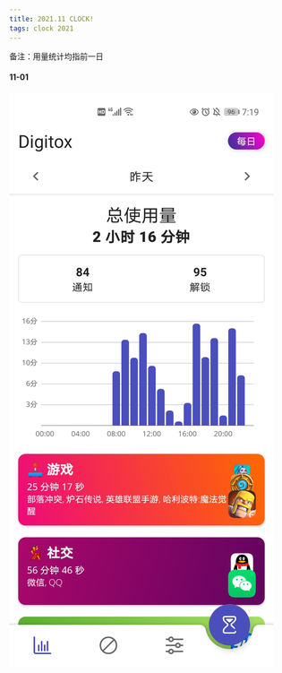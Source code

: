 ```yaml
---
title: 2021.11 CLOCK!
tags: clock 2021
---
```


备注：用量统计均指前一日

#### 11-01

![](/assets/images/clock/2021_11_01.jpg)